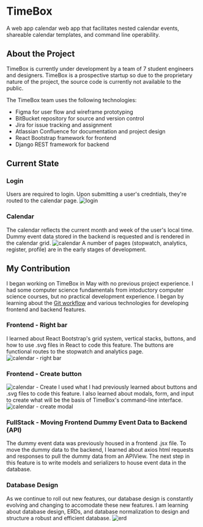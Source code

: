 # TimeBox
A web app calendar web app that facilitates nested calendar events, shareable calendar templates, and command line operability.

## About the Project
TimeBox is currently under development by a team of 7 student engineers and designers. TimeBox is a prospective startup so due to the proprietary nature of the project, the source code is currently not available to the public.

The TimeBox team uses the following technologies:
- Figma for user flow and wireframe prototyping
- BitBucket repository for source and version control
- Jira for issue tracking and assignment
- Atlassian Confluence for documentation and project design
- React Bootstrap framework for frontend
- Django REST framework for backend

## Current State
### Login
Users are required to login. Upon submitting a user's credntials, they're routed to the calendar page.
![login](https://github.com/wongd1532/TimeBox/assets/99998284/688b4c19-b0e4-4171-96af-3bcf1b2bd973)
### Calendar
The calendar reflects the current month and week of the user's local time. Dummy event data stored in the backend is requested and is rendered in the calendar grid.
![calendar](https://github.com/wongd1532/TimeBox/assets/99998284/38dbf670-ab05-4b06-887b-beb803c9517b)
A number of pages (stopwatch, analytics, register, profile) are in the early stages of development.

## My Contribution
I began working on TimeBox in May with no previous project experience. I had some computer science fundamentals from intoductory computer science courses, but no practical development experience. I began by learning about the [Git workflow]([url](https://www.atlassian.com/git/tutorials/comparing-workflows)) and various technologies for developing frontend and backend features.
### Frontend - Right bar
I learned about React Bootstrap's grid system, vertical stacks, buttons, and how to use .svg files in React to code this feature. The buttons are functional routes to the stopwatch and analytics page.
![calendar - right bar](https://github.com/wongd1532/TimeBox/assets/99998284/c7bb66f5-b8a6-4464-b667-47167f432ef7)
### Frontend - Create button
![calendar - Create](https://github.com/wongd1532/TimeBox/assets/99998284/0cb8ecf3-a0b5-4d1c-9ec2-84622ad04d04)
I used what I had previously learned about buttons and .svg files to code this feature. I also learned about modals, form, and input to create what will be the basis of TimeBox's command-line interface.
![calendar - create modal](https://github.com/wongd1532/TimeBox/assets/99998284/967e2a11-fb3f-422c-8dc7-39a490a1ea0b)
### FullStack - Moving Frontend Dummy Event Data to Backend (API)
The dummy event data was previously housed in a frontend .jsx file. To move the dummy data to the backend, I learned about axios html requests and responses to pull the dummy data from an APIView. The next step in this feature is to write models and serializers to house event data in the database.
### Database Design
As we continue to roll out new features, our database design is constantly evolving and changing to accomodate these new features. I am learning about database design, ERDs, and database normalization to design and structure a robust and efficient database.
![erd](https://github.com/wongd1532/TimeBox/assets/99998284/28ef2449-6bcf-464a-a888-b688f7213ec3)
